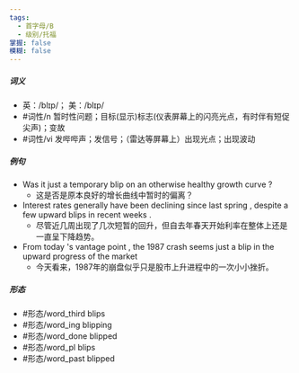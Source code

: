 ```yaml
---
tags:
  - 首字母/B
  - 级别/托福
掌握: false
模糊: false
---
```

##### 词义
- 英：/blɪp/； 美：/blɪp/
- #词性/n  暂时性问题；目标(显示)标志(仪表屏幕上的闪亮光点，有时伴有短促尖声)；变故
- #词性/vi  发哔哔声；发信号；（雷达等屏幕上）出现光点；出现波动
##### 例句
- Was it just a temporary blip on an otherwise healthy growth curve ?
	- 这是否是原本良好的增长曲线中暂时的偏离？
- Interest rates generally have been declining since last spring , despite a few upward blips in recent weeks .
	- 尽管近几周出现了几次短暂的回升，但自去年春天开始利率在整体上还是一直呈下降趋势。
- From today 's vantage point , the 1987 crash seems just a blip in the upward progress of the market
	- 今天看来，1987年的崩盘似乎只是股市上升进程中的一次小小挫折。
##### 形态
- #形态/word_third blips
- #形态/word_ing blipping
- #形态/word_done blipped
- #形态/word_pl blips
- #形态/word_past blipped

